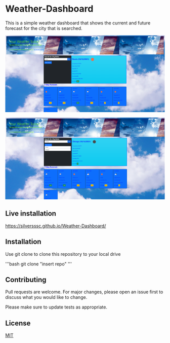 # Weather-Dashboard
This is a simple weather dashboard that shows the current and future forecast for the city that is searched.


![Preview of the project](./weather-dashboard.png)

![Preview of the project](./weather-dashboard2.png)

## Live installation

https://silversssc.github.io/Weather-Dashboard/


## Installation

Use git clone to clone this repository to your local drive

'''bash
git clone "insert repo"
'''

## Contributing
Pull requests are welcome. For major changes, please open an issue first to discuss what you would like to change.

Please make sure to update tests as appropriate.

## License
[MIT](https://choosealicense.com/licenses/mit/)
